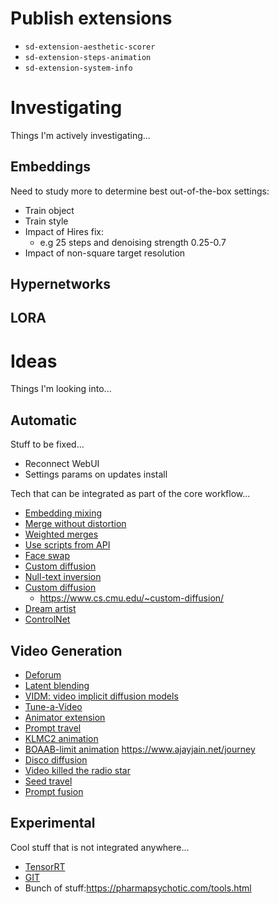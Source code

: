 # Publish extensions

- `sd-extension-aesthetic-scorer`
- `sd-extension-steps-animation`
- `sd-extension-system-info`

# Investigating

Things I'm actively investigating...

## Embeddings

Need to study more to determine best out-of-the-box settings:
- Train object
- Train style
- Impact of Hires fix:
  - e.g 25 steps and denoising strength 0.25-0.7
- Impact of non-square target resolution

## Hypernetworks

## LORA


# Ideas

Things I'm looking into...

## Automatic

Stuff to be fixed...

- Reconnect WebUI  
- Settings params on updates install  

Tech that can be integrated as part of the core workflow...

- [Embedding mixing](https://github.com/tkalayci71/embedding-inspector)
- [Merge without distortion](https://github.com/ogkalu2/Merge-Stable-Diffusion-models-without-distortion)
- [Weighted merges](https://github.com/bbc-mc/sdweb-merge-block-weighted-gui/tree/master)
- [Use scripts from API](https://github.com/AUTOMATIC1111/stable-diffusion-webui/pull/6469)
- [Face swap](https://github.com/kex0/batch-face-swap)
- [Custom diffusion](https://github.com/guaneec/custom-diffusion-webui)
- [Null-text inversion](https://github.com/ouhenio/null-text-inversion-colab)
- [Custom diffusion](https://github.com/guaneec/custom-diffusion-webui)
  - <https://www.cs.cmu.edu/~custom-diffusion/>
- [Dream artist](https://github.com/7eu7d7/DreamArtist-sd-webui-extension)
- [ControlNet](https://github.com/lllyasviel/ControlNet)

## Video Generation

- [Deforum](https://github.com/deforum-art/deforum-for-automatic1111-webui)
- [Latent blending](https://github.com/lunarring/latentblending/)
- [VIDM: video implicit diffusion models](https://github.com/MKFMIKU/vidm)
- [Tune-a-Video](https://github.com/showlab/Tune-A-Video)
- [Animator extension](https://github.com/Animator-Anon/animator_extension)
- [Prompt travel](https://github.com/Kahsolt/stable-diffusion-webui-prompt-travel)
- [KLMC2 animation](https://colab.research.google.com/github/dmarx/notebooks/blob/main/Stable_Diffusion_KLMC2_Animation.ipynb) 
- [BOAAB-limit animation](https://colab.research.google.com/drive/17kesyBVqubV_Zzchf2XoR-7MHk5jxTuo?usp=sharing) <https://www.ajayjain.net/journey>
- [Disco diffusion](https://colab.research.google.com/github/alembics/disco-diffusion/blob/main/Disco_Diffusion.ipynb)
- [Video killed the radio star](https://colab.research.google.com/github/dmarx/video-killed-the-radio-star/blob/main/Video_Killed_The_Radio_Star_Defusion.ipynb)
- [Seed travel](https://github.com/yownas/seed_travel)
- [Prompt fusion](https://github.com/ljleb/prompt-fusion-extension)

## Experimental

Cool stuff that is not integrated anywhere...

- [TensorRT](https://www.photoroom.com/tech/stable-diffusion-25-percent-faster-and-save-seconds/)
- [GIT](https://huggingface.co/microsoft/git-large-textcaps)
- Bunch of stuff:<https://pharmapsychotic.com/tools.html>

